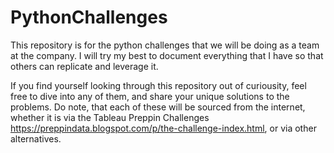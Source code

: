 # PythonChallenges
This repository is for the python challenges that we will be doing as a team at the company.  I will try my best to document everything that I have so that others can replicate and leverage it.  

If you find yourself looking through this repository out of curiousity, feel free to dive into any of them, and share your unique solutions to the problems.  Do note, that each of these will be sourced from the internet, whether it is via the Tableau Preppin Challenges https://preppindata.blogspot.com/p/the-challenge-index.html, or via other alternatives.
